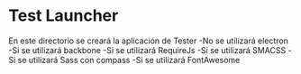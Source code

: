 # Test Launcher

En este directorio se creará la aplicación de Tester
-No se utilizará electron
-Si se utilizará backbone
-Si se utilizará RequireJs
-Si se utilizará SMACSS
-Si se utilizará Sass con compass
-Si se utilizará FontAwesome
